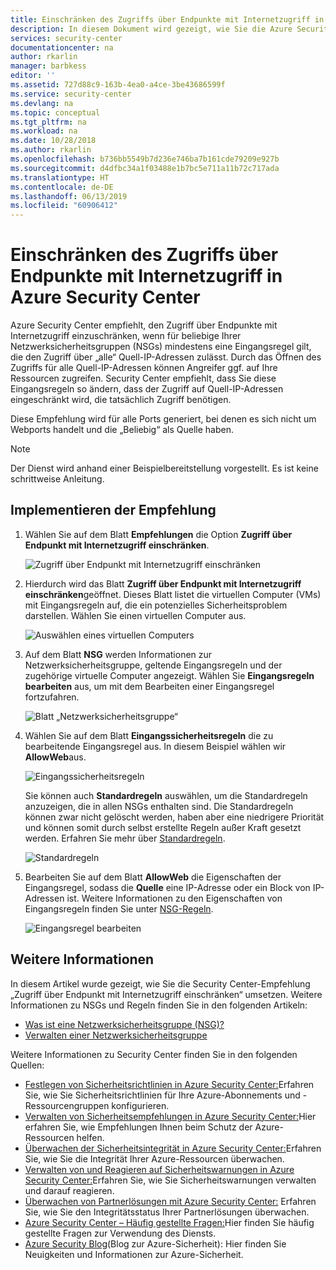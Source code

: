 ```yaml
---
title: Einschränken des Zugriffs über Endpunkte mit Internetzugriff in Azure Security Center | Microsoft Docs
description: In diesem Dokument wird gezeigt, wie Sie die Azure Security Center-Empfehlung **Zugriff über Endpunkt mit Internetzugriff einschränken** umsetzen.
services: security-center
documentationcenter: na
author: rkarlin
manager: barbkess
editor: ''
ms.assetid: 727d88c9-163b-4ea0-a4ce-3be43686599f
ms.service: security-center
ms.devlang: na
ms.topic: conceptual
ms.tgt_pltfrm: na
ms.workload: na
ms.date: 10/28/2018
ms.author: rkarlin
ms.openlocfilehash: b736bb5549b7d236e746ba7b161cde79209e927b
ms.sourcegitcommit: d4dfbc34a1f03488e1b7bc5e711a11b72c717ada
ms.translationtype: HT
ms.contentlocale: de-DE
ms.lasthandoff: 06/13/2019
ms.locfileid: "60906412"
---
```

# <a name="restrict-access-through-internet-facing-endpoints-in-azure-security-center"></a>Einschränken des Zugriffs über Endpunkte mit Internetzugriff in Azure Security Center
Azure Security Center empfiehlt, den Zugriff über Endpunkte mit Internetzugriff einzuschränken, wenn für beliebige Ihrer Netzwerksicherheitsgruppen (NSGs) mindestens eine Eingangsregel gilt, die den Zugriff über „alle“ Quell-IP-Adressen zulässt. Durch das Öffnen des Zugriffs für alle Quell-IP-Adressen können Angreifer ggf. auf Ihre Ressourcen zugreifen. Security Center empfiehlt, dass Sie diese Eingangsregeln so ändern, dass der Zugriff auf Quell-IP-Adressen eingeschränkt wird, die tatsächlich Zugriff benötigen.

Diese Empfehlung wird für alle Ports generiert, bei denen es sich nicht um Webports handelt und die „Beliebig“ als Quelle haben.

> [!NOTE]
> Der Dienst wird anhand einer Beispielbereitstellung vorgestellt. Es ist keine schrittweise Anleitung.
>
>

## <a name="implement-the-recommendation"></a>Implementieren der Empfehlung
1. Wählen Sie auf dem Blatt **Empfehlungen** die Option **Zugriff über Endpunkt mit Internetzugriff einschränken**.

   ![Zugriff über Endpunkt mit Internetzugriff einschränken][1]
2. Hierdurch wird das Blatt **Zugriff über Endpunkt mit Internetzugriff einschränken**geöffnet. Dieses Blatt listet die virtuellen Computer (VMs) mit Eingangsregeln auf, die ein potenzielles Sicherheitsproblem darstellen. Wählen Sie einen virtuellen Computer aus.

   ![Auswählen eines virtuellen Computers][2]
3. Auf dem Blatt **NSG** werden Informationen zur Netzwerksicherheitsgruppe, geltende Eingangsregeln und der zugehörige virtuelle Computer angezeigt. Wählen Sie **Eingangsregeln bearbeiten** aus, um mit dem Bearbeiten einer Eingangsregel fortzufahren.

   ![Blatt „Netzwerksicherheitsgruppe“][3]
4. Wählen Sie auf dem Blatt **Eingangssicherheitsregeln** die zu bearbeitende Eingangsregel aus. In diesem Beispiel wählen wir **AllowWeb**aus.

   ![Eingangssicherheitsregeln][4]

   Sie können auch **Standardregeln** auswählen, um die Standardregeln anzuzeigen, die in allen NSGs enthalten sind. Die Standardregeln können zwar nicht gelöscht werden, haben aber eine niedrigere Priorität und können somit durch selbst erstellte Regeln außer Kraft gesetzt werden. Erfahren Sie mehr über [Standardregeln](../virtual-network/security-overview.md#default-security-rules).

   ![Standardregeln][5]
5. Bearbeiten Sie auf dem Blatt **AllowWeb** die Eigenschaften der Eingangsregel, sodass die **Quelle** eine IP-Adresse oder ein Block von IP-Adressen ist. Weitere Informationen zu den Eigenschaften von Eingangsregeln finden Sie unter [NSG-Regeln](../virtual-network/security-overview.md#security-rules).

   ![Eingangsregel bearbeiten][6]

## <a name="see-also"></a>Weitere Informationen
In diesem Artikel wurde gezeigt, wie Sie die Security Center-Empfehlung „Zugriff über Endpunkt mit Internetzugriff einschränken“ umsetzen. Weitere Informationen zu NSGs und Regeln finden Sie in den folgenden Artikeln:

* [Was ist eine Netzwerksicherheitsgruppe (NSG)?](../virtual-network/security-overview.md)
* [Verwalten einer Netzwerksicherheitsgruppe](../virtual-network/manage-network-security-group.md)

Weitere Informationen zu Security Center finden Sie in den folgenden Quellen:

* [Festlegen von Sicherheitsrichtlinien in Azure Security Center:](tutorial-security-policy.md)Erfahren Sie, wie Sie Sicherheitsrichtlinien für Ihre Azure-Abonnements und -Ressourcengruppen konfigurieren.
* [Verwalten von Sicherheitsempfehlungen in Azure Security Center:](security-center-recommendations.md)Hier erfahren Sie, wie Empfehlungen Ihnen beim Schutz der Azure-Ressourcen helfen.
* [Überwachen der Sicherheitsintegrität in Azure Security Center:](security-center-monitoring.md)Erfahren Sie, wie Sie die Integrität Ihrer Azure-Ressourcen überwachen.
* [Verwalten von und Reagieren auf Sicherheitswarnungen in Azure Security Center:](security-center-managing-and-responding-alerts.md)Erfahren Sie, wie Sie Sicherheitswarnungen verwalten und darauf reagieren.
* [Überwachen von Partnerlösungen mit Azure Security Center:](security-center-partner-solutions.md) Erfahren Sie, wie Sie den Integritätsstatus Ihrer Partnerlösungen überwachen.
* [Azure Security Center – Häufig gestellte Fragen:](security-center-faq.md)Hier finden Sie häufig gestellte Fragen zur Verwendung des Diensts.
* [Azure Security Blog](https://blogs.msdn.com/b/azuresecurity/)(Blog zur Azure-Sicherheit): Hier finden Sie Neuigkeiten und Informationen zur Azure-Sicherheit.

<!--Image references-->
[1]: ./media/security-center-restrict-access-thru-internet-facing-endpoint/restrict-access-thru-internet-facing-endpoint.png
[2]: ./media/security-center-restrict-access-thru-internet-facing-endpoint/select-a-vm.png
[3]: ./media/security-center-restrict-access-thru-internet-facing-endpoint/network-security-group-blade.png
[4]: ./media/security-center-restrict-access-thru-internet-facing-endpoint/inbound-security-rules.png
[5]: ./media/security-center-restrict-access-thru-internet-facing-endpoint/default-rules.png
[6]: ./media/security-center-restrict-access-thru-internet-facing-endpoint/edit-inbound-rule.png
